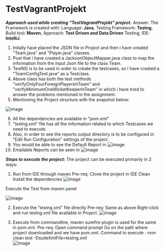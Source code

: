 # TestVagrantProjekt
**_Approach used while creating "TestVagrantProjekt" project._**
Answer: The Framework is created with: 
Language: **Java**,
Testing Framework: **Testng**,
Build tool: **Maven**,
Approach: **Test Driven and Data Driven** Testing,
IDE: **IntelliJ**.

1. Intially have placed the JSON file in Project and then i have created "Team.java" and "Player.java" classes.
2. Post that i have created a JacksonObjectMapper.java  class to map the information from the input Json file to the class Team.
3. TestNG is to be used in order to create the testcases, so i have created a "TeamConfigTest.java" as a Testclass. 
4. Above class has both the test methods "verifyOnlyFourForeignPlayersInTeam" and "verifyMinimumOneWicketKeeperInTeam" in which i have tried to answer the problems mentioned in the assignment.
5. Mentioning the Project structure with the snapshot below:


![image](https://user-images.githubusercontent.com/9412613/220277856-4d9d28e7-dc2f-4ac3-a418-a4eed254cc86.png)

6. All the dependencies are available in "pom.xml"
7. "testng.xml" file has all the information related to which Testcases we need to execute.
8. Also, in order to see the reports output directory is to be configured in "Edit Run Configuration" settings of the project.
9. You would be able to see the Default Report in 
![image](https://user-images.githubusercontent.com/9412613/220282821-a0daf2ab-f8d5-4e12-ba0b-5c40f128ecd4.png)
11. Emailable Reports can be seen in 
![image](https://user-images.githubusercontent.com/9412613/220283027-214d26b5-c353-496b-82db-6db55987d2ab.png)



_**Steps to execute the project:**_
The project can be executed primarily in 2 ways:
1. Run from IDE through maven
Pre-req: 
  Clone the project in IDE
  Clean Install the dependencies
  ![image](https://user-images.githubusercontent.com/9412613/220279369-40790bce-91ef-4b83-85b0-80c5ace7ba83.png)

  Execute the Test from maven panel 

  ![image](https://user-images.githubusercontent.com/9412613/220279528-8f1dbeb8-9516-4a09-9c35-cc5f0c10f155.png)

2. Execute the "testng.xml" file directly
Pre-req: 
  Same as above
Right-click and run testng.xml file available in Project. 
![image](https://user-images.githubusercontent.com/9412613/220280113-0e5601f7-0917-43ff-978f-24add4ee5b0b.png)


3. Execute from commandline, maven surefire plugin is used for the same in pom.xml.
Pre-req:
    Open command prompt
    Go on the path where project downloaded and we have pom.xml.
Command to execute : mvn clean test -DsuiteXmlFile=testng.xml  
![image](https://user-images.githubusercontent.com/9412613/220281684-523f13a0-cca2-43a1-b8f3-2af92dcbb251.png)

    
